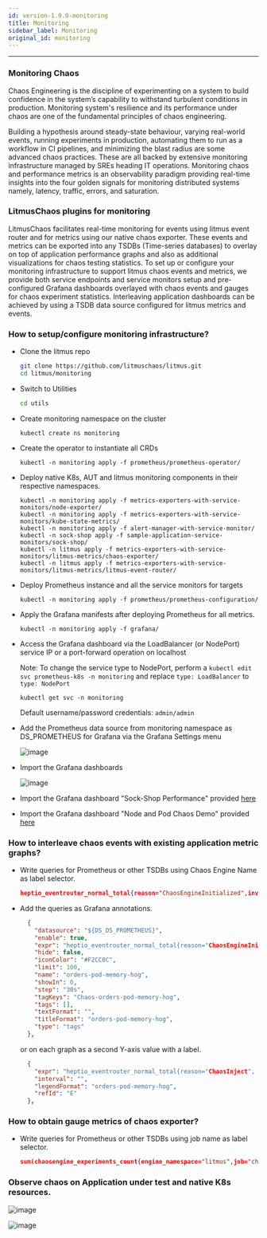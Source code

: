 ```yaml
---
id: version-1.9.0-monitoring
title: Monitoring
sidebar_label: Monitoring
original_id: monitoring
---
```


---

### Monitoring Chaos

Chaos Engineering is the discipline of experimenting on a system to build confidence in the system’s capability to withstand turbulent conditions in production. Monitoring system's resilience and its performance under chaos are one of the fundamental principles of chaos engineering.

Building a hypothesis around steady-state behaviour, varying real-world events, running experiments in production, automating them to run as a workflow in CI pipelines, and minimizing the blast radius are some advanced chaos practices. These are all backed by extensive monitoring infrastructure managed by SREs heading IT operations. Monitoring chaos and performance metrics is an observability paradigm providing real-time insights into the four golden signals for monitoring distributed systems namely, latency, traffic, errors, and saturation.

### LitmusChaos plugins for monitoring

LitmusChaos facilitates real-time monitoring for events using litmus event router and for metrics using our native chaos exporter. These events and metrics can be exported into any TSDBs (Time-series databases) to overlay on top of application performance graphs and also as additional visualizations for chaos testing statistics. To set up or configure your monitoring infrastructure to support litmus chaos events and metrics, we provide both service endpoints and service monitors setup and pre-configured Grafana dashboards overlayed with chaos events and gauges for chaos experiment statistics. Interleaving application dashboards can be achieved by using a TSDB data source configured for litmus metrics and events.

### How to setup/configure monitoring infrastructure?

- Clone the litmus repo

  ```bash
  git clone https://github.com/litmuschaos/litmus.git
  cd litmus/monitoring
  ```

- Switch to Utilities

  ```bash
  cd utils
  ```

- Create monitoring namespace on the cluster

  ```
  kubectl create ns monitoring
  ```

- Create the operator to instantiate all CRDs

  ```
  kubectl -n monitoring apply -f prometheus/prometheus-operator/
  ```

- Deploy native K8s, AUT and litmus monitoring components in their respective namespaces.

  ```
  kubectl -n monitoring apply -f metrics-exporters-with-service-monitors/node-exporter/
  kubectl -n monitoring apply -f metrics-exporters-with-service-monitors/kube-state-metrics/
  kubectl -n monitoring apply -f alert-manager-with-service-monitor/
  kubectl -n sock-shop apply -f sample-application-service-monitors/sock-shop/
  kubectl -n litmus apply -f metrics-exporters-with-service-monitors/litmus-metrics/chaos-exporter/
  kubectl -n litmus apply -f metrics-exporters-with-service-monitors/litmus-metrics/litmus-event-router/
  ```

- Deploy Prometheus instance and all the service monitors for targets

  ```
  kubectl -n monitoring apply -f prometheus/prometheus-configuration/
  ```

- Apply the Grafana manifests after deploying Prometheus for all metrics.

  ```
  kubectl -n monitoring apply -f grafana/
  ```

- Access the Grafana dashboard via the LoadBalancer (or NodePort) service IP or a port-forward operation on localhost

  Note: To change the service type to NodePort, perform a `kubectl edit svc prometheus-k8s -n monitoring` and replace
  `type: LoadBalancer` to `type: NodePort`

  ```
  kubectl get svc -n monitoring
  ```

  Default username/password credentials: `admin/admin`

- Add the Prometheus data source from monitoring namespace as DS_PROMETHEUS for Grafana via the Grafana Settings menu

  ![image](https://github.com/litmuschaos/litmus/blob/master/monitoring/screenshots/data-source-config.png?raw=true)

- Import the Grafana dashboards

  ![image](https://github.com/litmuschaos/litmus/blob/master/monitoring/screenshots/import-dashboard.png?raw=true)

- Import the Grafana dashboard "Sock-Shop Performance" provided [here](https://raw.githubusercontent.com/litmuschaos/litmus/master/monitoring/grafana-dashboards/sock-shop/Sock-Shop-Performance-Under-Chaos.json)

- Import the Grafana dashboard "Node and Pod Chaos Demo" provided [here](https://raw.githubusercontent.com/litmuschaos/litmus/master/monitoring/grafana-dashboards/kubernetes/Node-and-pod-metrics-dashboard.json)

### How to interleave chaos events with existing application metric graphs?

- Write queries for Prometheus or other TSDBs using Chaos Engine Name as label selector.

  ```json
  heptio_eventrouter_normal_total{reason="ChaosEngineInitialized",involved_object_namespace="litmus",involved_object_name="orders-pod-memory-hog",involved_object_kind="ChaosEngine"} - on () (heptio_eventrouter_normal_total{reason="ChaosEngineCompleted",involved_object_namespace="litmus",involved_object_name="orders-pod-memory-hog",involved_object_kind="ChaosEngine"} OR on() vector(0))
  ```

- Add the queries as Grafana annotations.

  ```json
    {
      "datasource": "${DS_DS_PROMETHEUS}",
      "enable": true,
      "expr": "heptio_eventrouter_normal_total{reason="ChaosEngineInitialized", involved_object_namespace="litmus", involved_object_name="orders-pod-memory-hog", involved_object_kind="ChaosEngine"} - on () (heptio_eventrouter_normal_total{reason="ChaosEngineCompleted", involved_object_namespace="litmus", involved_object_name="orders-pod-memory-hog", involved_object_kind="ChaosEngine"} OR on() vector(0))",
      "hide": false,
      "iconColor": "#F2CC0C",
      "limit": 100,
      "name": "orders-pod-memory-hog",
      "showIn": 0,
      "step": "30s",
      "tagKeys": "Chaos-orders-pod-memory-hog",
      "tags": [],
      "textFormat": "",
      "titleFormat": "orders-pod-memory-hog",
      "type": "tags"
    },
  ```

  or on each graph as a second Y-axis value with a label.

  ```json
    {
      "expr": "heptio_eventrouter_normal_total{reason="ChaosInject", involved_object_name="orders-pod-memory-hog", involved_object_namespace="litmus", involved_object_kind="ChaosEngine"} - on () (heptio_eventrouter_normal_total{reason="ChaosEngineCompleted", involved_object_name="orders-pod-memory-hog", involved_object_namespace="litmus", involved_object_kind="ChaosEngine"} OR on() vector(0))",
      "interval": "",
      "legendFormat": "orders-pod-memory-hog",
      "refId": "E"
    },
  ```

### How to obtain gauge metrics of chaos exporter?

- Write queries for Prometheus or other TSDBs using job name as label selector.

  ```json
  sum(chaosengine_experiments_count{engine_namespace="litmus",job="chaos-monitor"})
  ```

### Observe chaos on Application under test and native K8s resources.

![image](https://github.com/litmuschaos/litmus/blob/master/monitoring/screenshots/Sock-Shop-Dashboard.png?raw=true)

![image](https://github.com/litmuschaos/litmus/blob/master/monitoring/screenshots/Node-and-Pod-metrics-Dashboard.png?raw=true)
